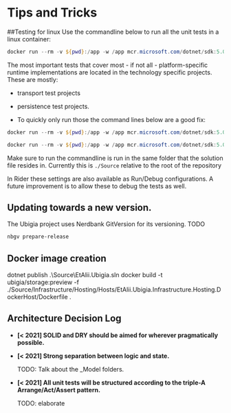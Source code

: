 # Tips and Tricks

##Testing for linux
Use the commandline below to run all the unit tests in a linux container:

```powershell
docker run --rm -v ${pwd}:/app -w /app mcr.microsoft.com/dotnet/sdk:5.0 dotnet test ./EtAlii.Ubigia.sln --logger:trx --configuration:'Debug-Ubuntu' /p:UbigiaIsRunningOnBuildAgent=true
```

The most important tests that cover most - if not all - platform-specific runtime implementations are located in the technology specific projects.
These are mostly:
- transport test projects
- persistence test projects.

- To quickly only run those the command lines below are a good fix:

```powershell
docker run --rm -v ${pwd}:/app -w /app mcr.microsoft.com/dotnet/sdk:5.0 dotnet test ./Api/EtAlii.Ubigia.Api.Transport.Grpc.Tests/EtAlii.Ubigia.Api.Transport.Grpc.Tests.csproj --logger:trx --results-directory:./Api/EtAlii.Ubigia.Api.Transport.Grpc.Tests/bin/TestResults --configuration:'Debug-Ubuntu' /p:UbigiaIsRunningOnBuildAgent=true

docker run --rm -v ${pwd}:/app -w /app mcr.microsoft.com/dotnet/sdk:5.0 dotnet test ./Persistence/EtAlii.Ubigia.Persistence.Ntfs.Tests/EtAlii.Ubigia.Persistence.Ntfs.Tests.csproj --logger:trx --results-directory:./Persistence/EtAlii.Ubigia.Persistence.Ntfs.Tests/bin/TestResults --configuration:'Debug-Ubuntu' /p:UbigiaIsRunningOnBuildAgent=true
```
Make sure to run the commandline is run in the same folder that the solution file resides in.
Currently this is ```./Source``` relative to the root of the repository

In Rider these settings are also available as Run/Debug configurations. A future improvement is to allow these to debug the tests as well.

## Updating towards a new version.
The Ubigia project uses Nerdbank GitVersion for its versioning.
TODO
```powershell
nbgv prepare-release
```


## Docker image creation

dotnet publish .\Source\EtAlii.Ubigia.sln
docker build -t ubigia/storage:preview -f ./Source/Infrastructure/Hosting/Hosts/EtAlii.Ubigia.Infrastructure.Hosting.DockerHost/Dockerfile .

## Architecture Decision Log

- **[< 2021] SOLID and DRY should be aimed for wherever pragmatically possible.**

- **[< 2021] Strong separation between logic and state.**

  TODO: Talk about the _Model folders.


- **[< 2021] All unit tests will be structured according to the triple-A Arrange/Act/Assert pattern.**

  TODO: elaborate


